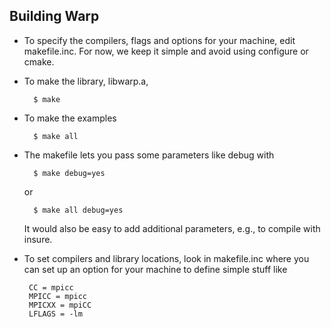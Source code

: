 ## Building Warp
<!--
 - Copyright (c) 2013,  Lawrence Livermore National Security, LLC.
 - Produced at the Lawrence Livermore National Laboratory.
 - This file is part of WARP.  See file COPYRIGHT for details.
 -
 - WARP is free software; you can redistribute it and/or modify it under the
 - terms of the GNU Lesser General Public License (as published by the Free
 - Software Foundation) version 2.1 dated February 1999.
 -->
 
-  To specify the compilers, flags and options for your machine, edit
   makefile.inc.  For now, we keep it simple and avoid using configure or
   cmake.

-  To make the library, libwarp.a,
   
         $ make

-  To make the examples
   
         $ make all

-  The makefile lets you pass some parameters like debug with 
   
         $ make debug=yes
   
   or
   
         $ make all debug=yes
   
   It would also be easy to add additional parameters, e.g., to compile with
   insure.  


- To set compilers and library locations, look in makefile.inc
  where you can set up an option for your machine to define simple
  stuff like

       CC = mpicc
       MPICC = mpicc
       MPICXX = mpiCC
       LFLAGS = -lm
